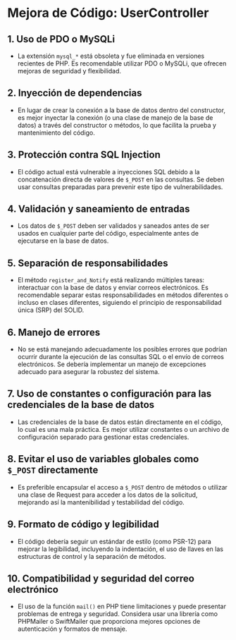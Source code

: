 # Mejora de Código: UserController

## 1. Uso de PDO o MySQLi
- La extensión `mysql_*` está obsoleta y fue eliminada en versiones recientes de PHP. Es recomendable utilizar PDO o MySQLi, que ofrecen mejoras de seguridad y flexibilidad.

## 2. Inyección de dependencias
- En lugar de crear la conexión a la base de datos dentro del constructor, es mejor inyectar la conexión (o una clase de manejo de la base de datos) a través del constructor o métodos, lo que facilita la prueba y mantenimiento del código.

## 3. Protección contra SQL Injection
- El código actual está vulnerable a inyecciones SQL debido a la concatenación directa de valores de `$_POST` en las consultas. Se deben usar consultas preparadas para prevenir este tipo de vulnerabilidades.

## 4. Validación y saneamiento de entradas
- Los datos de `$_POST` deben ser validados y saneados antes de ser usados en cualquier parte del código, especialmente antes de ejecutarse en la base de datos.

## 5. Separación de responsabilidades
- El método `register_and_Notify` está realizando múltiples tareas: interactuar con la base de datos y enviar correos electrónicos. Es recomendable separar estas responsabilidades en métodos diferentes o incluso en clases diferentes, siguiendo el principio de responsabilidad única (SRP) del SOLID.

## 6. Manejo de errores
- No se está manejando adecuadamente los posibles errores que podrían ocurrir durante la ejecución de las consultas SQL o el envío de correos electrónicos. Se debería implementar un manejo de excepciones adecuado para asegurar la robustez del sistema.

## 7. Uso de constantes o configuración para las credenciales de la base de datos
- Las credenciales de la base de datos están directamente en el código, lo cual es una mala práctica. Es mejor utilizar constantes o un archivo de configuración separado para gestionar estas credenciales.

## 8. Evitar el uso de variables globales como `$_POST` directamente
- Es preferible encapsular el acceso a `$_POST` dentro de métodos o utilizar una clase de Request para acceder a los datos de la solicitud, mejorando así la mantenibilidad y testabilidad del código.

## 9. Formato de código y legibilidad
- El código debería seguir un estándar de estilo (como PSR-12) para mejorar la legibilidad, incluyendo la indentación, el uso de llaves en las estructuras de control y la separación de métodos.

## 10. Compatibilidad y seguridad del correo electrónico
- El uso de la función `mail()` en PHP tiene limitaciones y puede presentar problemas de entrega y seguridad. Considera usar una librería como PHPMailer o SwiftMailer que proporciona mejores opciones de autenticación y formatos de mensaje.
